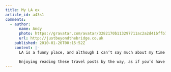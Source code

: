 ```yaml
---
title: My LA ex
article_id: a43s1
comments:
  - author:
      name: Andy
      photo: https://gravatar.com/avatar/3282170b113297711ac2a2d41bffb70d
      url: http://justbeyondthebridge.co.uk
    published: 2010-01-26T00:15:52Z
    content: |-
      LA is a funny place, and although I can’t say much about my time at the airport, I found the whole place oddly surreal. There are definitely more friendly places to check-in and fly out of.

      Enjoying reading these travel posts by the way, as if you’d have failed to have guessed that.
---
```

